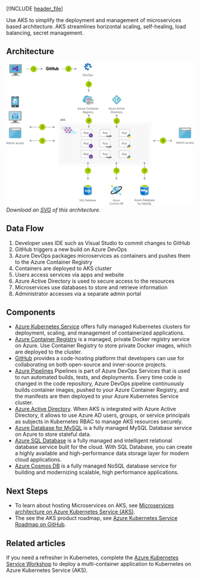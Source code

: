 


[!INCLUDE [header_file](../../../includes/sol-idea-header.md)]

Use AKS to simplify the deployment and management of microservices based architecture. AKS streamlines horizontal scaling, self-healing, load balancing, secret management.

## Architecture

![Architecture Diagram](../media/microservices-with-aks.png)
*Download an [SVG](../media/microservices-with-aks.svg) of this architecture.*

## Data Flow

1. Developer uses IDE such as Visual Studio to commit changes to GitHub
1. GitHub triggers a new build on Azure DevOps
1. Azure DevOps packages microservices as containers and pushes them to the Azure Container Registry
1. Containers are deployed to AKS cluster
1. Users access services via apps and website
1. Azure Active Directory is used to secure access to the resources
1. Microservices use databases to store and retrieve information
1. Administrator accesses via a separate admin portal

## Components

- [Azure Kubernetes Service](https://azure.microsoft.com/services/kubernetes-service/) offers fully managed Kubernetes clusters for deployment, scaling, and management of containerized applications.
- [Azure Container Registry](https://docs.microsoft.com/en-us/azure/container-registry/) is a managed, private Docker registry service on Azure. Use Container Registry to store private Docker images, which are deployed to the cluster. 
- [GitHub](https://github.com/) provides a code-hosting platform that developers can use for collaborating on both open-source and inner-source projects.
- [Azure Pipelines](https://docs.microsoft.com/en-us/azure/devops/pipelines/ecosystems/kubernetes/aks-template?view=azure-devops) Pipelines is part of Azure DevOps Services that is used to run automated builds, tests, and deployments. Every time code is changed in the code repository, Azure DevOps pipeline continuously builds container images, pushed to your Azure Container Registry, and the manifests are then deployed to your Azure Kubernetes Service cluster.
- [Azure Active Directory](https://docs.microsoft.com/en-us/azure/aks/manage-azure-rbac). When AKS is integrated with Azure Active Directory, it allows to use Azure AD users, groups, or service principals as subjects in Kubernetes RBAC to manage AKS resources securely.
- [Azure Database for MySQL](https://azure.microsoft.com/en-us/services/mysql/) is a fully managed MySQL Database service on Azure to store stateful data.
- [Azure SQL Database](https://docs.microsoft.com/en-us/azure/azure-sql/database/sql-database-paas-overview) is a fully managed and intelligent relational database service built for the cloud. With SQL Database, you can create a highly available and high-performance data storage layer for modern cloud applications.
- [Azure Cosmos DB](https://azure.microsoft.com/services/cosmos-db/) is a fully managed NoSQL database service for building and modernizing scalable, high performance applications.

## Next Steps

- To learn about hosting Microservices on AKS, see [Microservices architecture on Azure Kubernetes Service (AKS)](https://docs.microsoft.com/en-us/azure/architecture/reference-architectures/containers/aks-microservices/aks-microservices).
- The see the AKS product roadmap, see [Azure Kubernetes Service Roadmap on GitHub](https://github.com/Azure/AKS/projects/1).

## Related articles

If you need a refresher in Kubernetes, complete the [Azure Kubernetes Service Workshop](https://docs.microsoft.com/en-us/learn/modules/aks-workshop/) to deploy a multi-container application to Kubernetes on Azure Kubernetes Service (AKS).
